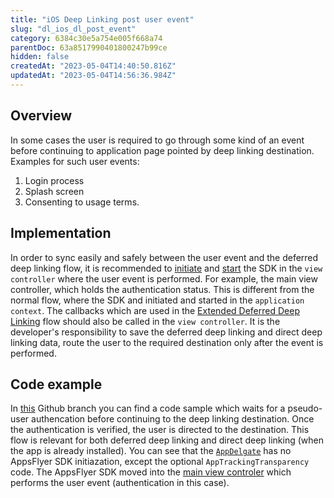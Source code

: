 ```yaml
---
title: "iOS Deep Linking post user event"
slug: "dl_ios_dl_post_event"
category: 6384c30e5a754e005f668a74
parentDoc: 63a8517990401800247b99ce
hidden: false
createdAt: "2023-05-04T14:40:50.816Z"
updatedAt: "2023-05-04T14:56:36.984Z"
---
```

## Overview
In some cases the user is required to go through some kind of an event before continuing to application page pointed by deep linking destination.
Examples for such user events:
1. Login process
2. Splash screen 
3. Consenting to usage terms.

## Implementation
In order to sync easily and safely between the user event and the deferred deep linking flow, it is recommended to [initiate](https://dev.appsflyer.com/hc/docs/integrate-ios-sdk#initializing-the-ios-sdk) and [start](https://dev.appsflyer.com/hc/docs/integrate-ios-sdk#starting-the-ios-sdk) the SDK in the `view controller` where the user event is performed. For example, the main view controller, which holds the authentication status. This is different from the normal flow, where the SDK and initiated and started in the `application context`. 
The callbacks which are used in the [Extended Deferred Deep Linking](dl_ios_ocds_ddl) flow should also be called in the `view controller`.
It is the developer's responsibility to save the deferred deep linking and direct deep linking data, route the user to the required destination only after the event is performed.

## Code example
In [this](https://github.com/AppsFlyerSDK/appsflyer-onelink-ios-sample-apps/tree/DDL_after_login/swift/basic_app/basic_app) Github branch you can find a code sample which waits for a pseudo-user authencation before continuing to the deep linking destination. Once the authentication is verified, the user is directed to the destination. This flow is relevant for both deferred deep linking and direct deep linking (when the app is already installed).
You can see that the [`AppDelgate`](https://github.com/AppsFlyerSDK/appsflyer-onelink-ios-sample-apps/blob/d0e1eeb3da6213830684e72626af5fd1ad0cea40/swift/basic_app/basic_app/AppDelegate.swift#L20) has no AppsFlyer SDK initiazation, except the optional `AppTrackingTransparency` code. The AppsFlyer SDK moved into the [main view controler](https://github.com/AppsFlyerSDK/appsflyer-onelink-ios-sample-apps/blob/d0e1eeb3da6213830684e72626af5fd1ad0cea40/swift/basic_app/basic_app/MainViewController.swift#L13) which performs the user event (authentication in this case).